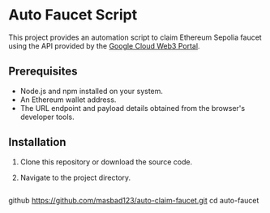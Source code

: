 # Auto Faucet Script

This project provides an automation script to claim Ethereum Sepolia faucet using the API provided by the [Google Cloud Web3 Portal](https://cloud.google.com/application/web3/faucet/ethereum/sepolia).

## Prerequisites

- Node.js and npm installed on your system.
- An Ethereum wallet address.
- The URL endpoint and payload details obtained from the browser's developer tools.

## Installation

1. Clone this repository or download the source code.

2. Navigate to the project directory.

   ```sh
  github https://github.com/masbad123/auto-claim-faucet.git
   cd auto-faucet
